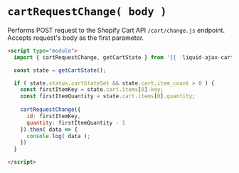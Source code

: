 # `cartRequestChange( body )`
Performs POST request to the Shopify Cart API `/cart/change.js` endpoint. Accepts request's body as the first parameter.

```html
<script type="module">
  import { cartRequestChange, getCartState } from '{{ 'liquid-ajax-cart.js' | asset_url }}'

  const state = getCartState();

  if ( state.status.cartStateSet && state.cart.item_count > 0 ) {
    const firstItemKey = state.cart.items[0].key;
    const firstItemQuantity = state.cart.items[0].quantity;
    
    cartRequestChange({ 
      id: firstItemKey,
      quantity: firstItemQuantity - 1
    }).then( data => {
      console.log( data );
    })
  }

</script>
```
